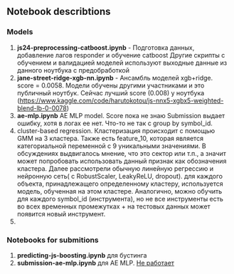 ## Notebook describtions
### Models
 1. **js24-preprocessing-catboost.ipynb** - Подготовка данных, добавление лагов responder и обучение catboost
    Другие скрипты с обучением и валидацией моделей используют выходные данные из данного ноутбука с предобработкой
 3. **jane-street-ridge-xgb-nn.ipynb**  - Ансамбль моделей xgb+ridge. score = 0.0058. Модели обучены другими участниками и это публичный ноутбук. Сейчас лучший score (0.008) у ноутбука (https://www.kaggle.com/code/harutokotou/js-nnx5-xgbx5-weighted-blend-lb-0-0078)
 4. **ae-mlp.ipynb** AE MLP model. Score пока не знаю Submission выдает ошибку, хотя в логах ее нет. Что-то не так с group by symbol_id.
 5. cluster-based regression. Кластеризация происходит с помощью GMM на 3 кластера. Также есть feature_10, которая является категориальной переменной с 9 уникальными значениями. В обсуждениях выдвигалось мнение, что это сектор или т.п., а значит может попробовать использовать данный признак как обозначения кластера. Далее рассмотрели обычную линейную регрессию и нейронную сеть( с RobustScaler, LeakyReLU, dropout). для каждого объекта, принадлежащего определенному кластеру, используется модель, обученная на этом кластере. Аналогично, можно обучить для каждого symbol_id (инструмента), но не все инструменты есть во всех временных промежутках + на тестовых данных может появится новый инструмент.
 6. 

### Notebooks for submitions
1. **predicting-js-boosting.ipynb** для бустинга
2. **submission-ae-mlp.ipynb** для AE MLP. <ins>Не работает</ins>


